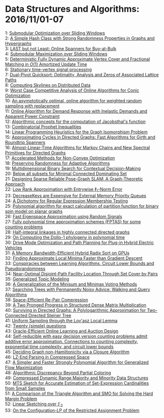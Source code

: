 # Data Structures and Algorithms: 2016/11/01-07  
1: [Submodular Optimization over Sliding Windows](https://doi.org/10.48550/arXiv.1610.09984)  
2: [A Simple Hash Class with Strong Randomness Properties in Graphs and  Hypergraphs](https://doi.org/10.48550/arXiv.1611.00029)  
3: [LAST but not Least: Online Spanners for Buy-at-Bulk](https://doi.org/10.48550/arXiv.1611.00052)  
4: [Submodular Maximization over Sliding Windows](https://doi.org/10.48550/arXiv.1611.00129)  
5: [Deterministic Fully Dynamic Approximate Vertex Cover and Fractional  Matching in $O(1)$ Amortized Update Time](https://doi.org/10.48550/arXiv.1611.00198)  
6: [Stationary time-vertex signal processing](https://doi.org/10.48550/arXiv.1611.00255)  
7: [Dual-Pivot Quicksort: Optimality, Analysis and Zeros of Associated  Lattice Paths](https://doi.org/10.48550/arXiv.1611.00258)  
8: [Computing Skylines on Distributed Data](https://doi.org/10.48550/arXiv.1611.00423)  
9: [Worst Case Competitive Analysis of Online Algorithms for Conic  Optimization](https://doi.org/10.48550/arXiv.1611.00507)  
10: [An asymptotically optimal, online algorithm for weighted random sampling  with replacement](https://doi.org/10.48550/arXiv.1611.00532)  
11: [Online Algorithm for Demand Response with Inelastic Demands and Apparent  Power Constraint](https://doi.org/10.48550/arXiv.1611.00559)  
12: [Algorithmic concepts for the computation of Jacobsthal's function](https://doi.org/10.48550/arXiv.1611.03310)  
13: [Combinatorial Prophet Inequalities](https://doi.org/10.48550/arXiv.1611.00665)  
14: [Linear Programming Heuristics for the Graph Isomorphism Problem](https://doi.org/10.48550/arXiv.1611.00711)  
15: [Approximating Cycles in Directed Graphs: Fast Algorithms for Girth and  Roundtrip Spanners](https://doi.org/10.48550/arXiv.1611.00721)  
16: [Almost-Linear-Time Algorithms for Markov Chains and New Spectral  Primitives for Directed Graphs](https://doi.org/10.48550/arXiv.1611.00755)  
17: [Accelerated Methods for Non-Convex Optimization](https://doi.org/10.48550/arXiv.1611.00756)  
18: [Preserving Randomness for Adaptive Algorithms](https://doi.org/10.48550/arXiv.1611.00783)  
19: [Multidimensional Binary Search for Contextual Decision-Making](https://doi.org/10.48550/arXiv.1611.00829)  
20: [Below all subsets for Minimal Connected Dominating Set](https://doi.org/10.48550/arXiv.1611.00840)  
21: [Designing Sparse Reliable Pose-Graph SLAM: A Graph-Theoretic Approach](https://doi.org/10.48550/arXiv.1611.00889)  
22: [Low Rank Approximation with Entrywise $\ell_1$-Norm Error](https://doi.org/10.48550/arXiv.1611.00898)  
23: [DecreaseKeys are Expensive for External Memory Priority Queues](https://doi.org/10.48550/arXiv.1611.00911)  
24: [A Dichotomy for Regular Expression Membership Testing](https://doi.org/10.48550/arXiv.1611.00918)  
25: [Polynomial algorithm for exact calculation of partition function for  binary spin model on planar graphs](https://doi.org/10.48550/arXiv.1611.00922)  
26: [Fast Eigenspace Approximation using Random Signals](https://doi.org/10.48550/arXiv.1611.00938)  
27: [Fully polynomial time approximation schemes (FPTAS) for some counting  problems](https://doi.org/10.48550/arXiv.1611.00992)  
28: [Half-integral linkages in highly connected directed graphs](https://doi.org/10.48550/arXiv.1611.01004)  
29: [On Computing the Dollo-1 phylogeny in polynomial time](https://doi.org/10.48550/arXiv.1611.01017)  
30: [Drive Mode Optimization and Path Planning for Plug-in Hybrid Electric  Vehicles](https://doi.org/10.48550/arXiv.1611.01032)  
31: [A Memory Bandwidth-Efficient Hybrid Radix Sort on GPUs](https://doi.org/10.48550/arXiv.1611.01137)  
32: [Finding Approximate Local Minima Faster than Gradient Descent](https://doi.org/10.48550/arXiv.1611.01146)  
33: [Conspiracies between Learning Algorithms, Circuit Lower Bounds and  Pseudorandomness](https://doi.org/10.48550/arXiv.1611.01190)  
34: [Near-Optimal Disjoint-Path Facility Location Through Set Cover by Pairs](https://doi.org/10.48550/arXiv.1611.01210)  
35: [Generalized Topic Modeling](https://doi.org/10.48550/arXiv.1611.01259)  
36: [A Generalization of the Minisum and Minimax Voting Methods](https://doi.org/10.48550/arXiv.1611.01364)  
37: [Searching Trees with Permanently Noisy Advice: Walking and Query  Algorithms](https://doi.org/10.48550/arXiv.1611.01403)  
38: [Space-Efficient Re-Pair Compression](https://doi.org/10.48550/arXiv.1611.01479)  
39: [A Two Pronged Progress in Structured Dense Matrix Multiplication](https://doi.org/10.48550/arXiv.1611.01569)  
40: [Surviving in Directed Graphs: A Polylogarithmic Approximation for  Two-Connected Directed Steiner Tree](https://doi.org/10.48550/arXiv.1611.01644)  
41: [Uniform Sampling through the Lov\'asz Local Lemma](https://doi.org/10.48550/arXiv.1611.01647)  
42: [Twenty (simple) questions](https://doi.org/10.48550/arXiv.1611.01655)  
43: [Oracle-Efficient Online Learning and Auction Design](https://doi.org/10.48550/arXiv.1611.01688)  
44: [Self-reducible with easy decision version counting problems admit  additive error approximation. Connections to counting complexity, exponential  time complexity, and circuit lower bounds](https://doi.org/10.48550/arXiv.1611.01706)  
45: [Deciding Graph non-Hamiltonicity via a Closure Algorithm](https://doi.org/10.48550/arXiv.1611.01710)  
46: [LZ-End Parsing in Compressed Space](https://doi.org/10.48550/arXiv.1611.01769)  
47: [A Simpler and Faster Strongly Polynomial Algorithm for Generalized Flow  Maximization](https://doi.org/10.48550/arXiv.1611.01778)  
48: [Algorithmic Discrepancy Beyond Partial Coloring](https://doi.org/10.48550/arXiv.1611.01805)  
49: [Compressed Dynamic Range Majority and Minority Data Structures](https://doi.org/10.48550/arXiv.1611.01835)  
50: [MTS Sketch for Accurate Estimation of Set-Expression Cardinalities from  Small Samples](https://doi.org/10.48550/arXiv.1611.01853)  
51: [A Comparison of the Triangle Algorithm and SMO for Solving the Hard  Margin Problem](https://doi.org/10.48550/arXiv.1611.01856)  
52: [Linear Sketching over $\mathbb F_2$](https://doi.org/10.48550/arXiv.1611.01879)  
53: [On the Configuration-LP of the Restricted Assignment Problem](https://doi.org/10.48550/arXiv.1611.01934)  